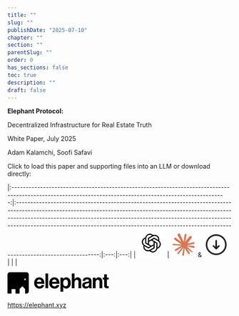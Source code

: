 ```yaml
---
title: ""
slug: ""
publishDate: "2025-07-10"
chapter: ""
section: ""
parentSlug: ""
order: 0
has_sections: false
toc: true
description: ""
draft: false
---
```


<div class="titlepage">

**Elephant Protocol:**

Decentralized Infrastructure for Real Estate Truth

White Paper, July 2025

Adam Kalamchi, Soofi Safavi

Click to load this paper and supporting files into an LLM or download directly:



|:--------------------------------------------------------------------------------------------------------------------------------------------------------:|:-----------------------------------------------------------------------------------------------------------------------------------------------------------------------------------------------------------------------------------------------------------------------------------------------------------------------------------------------------:|:---:|:---:|
| [<img src="openai-logo.png" style="height:4.5em" alt="image" />](https://chatgpt.com/g/g-68701bdeef108191b379c1d413e5d1bb-elephant-protocol-whitepaper/) | [<img src="claude_logo-icon.png" style="height:4em" alt="image" />](https://claude.ai/new?q=Read%20and%20follow%20instructions%20from%20https%3A%2F%2Fraw.githubusercontent.com%2Felephant-xyz%2Fwhite-paper%2Frefs%2Fheads%2Fmain%2FLLM-Docs%2FLLM.md.%20You%20don't%20need%20to%20summarize.%20I'll%20ask%20questions%20when%20you%20are%20done.) &
[<img src="download-icon02.png" style="height:4em" alt="image" />](https://raw.githubusercontent.com/elephant-xyz/white-paper/refs/heads/main/elephant_protocol.zip) | | |



<img src="elephant_horizontal_logo_black.png" style="width:6cm" alt="image" />

https://elephant.xyz


